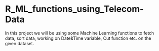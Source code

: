 # R_ML_functions_using_Telecom-Data
In this project we will be using some Machine Learning functions to fetch data, sort data, working on Date&amp;Time variable, Cut function etc. on the given dataset.

